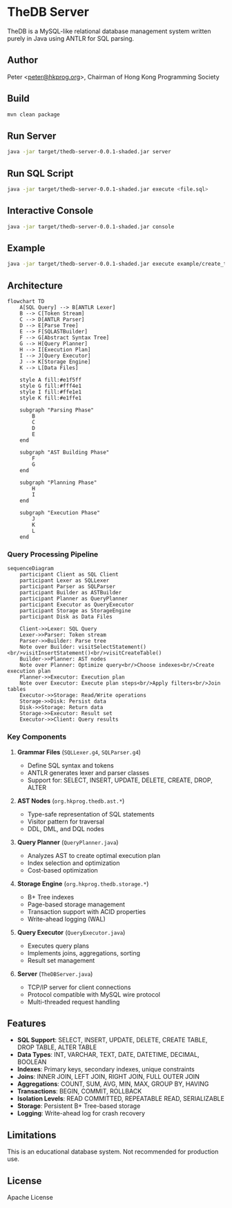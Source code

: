 # TheDB Server

TheDB is a MySQL-like relational database management system written purely in Java using ANTLR for SQL parsing.

## Author

Peter \<peter@hkprog.org>, Chairman of Hong Kong Programming Society

## Build

```bash
mvn clean package
```

## Run Server

```bash
java -jar target/thedb-server-0.0.1-shaded.jar server
```

## Run SQL Script

```bash
java -jar target/thedb-server-0.0.1-shaded.jar execute <file.sql>
```

## Interactive Console

```bash
java -jar target/thedb-server-0.0.1-shaded.jar console
```

## Example

```bash
java -jar target/thedb-server-0.0.1-shaded.jar execute example/create_tables.sql
```

## Architecture

```mermaid
flowchart TD
    A[SQL Query] --> B[ANTLR Lexer]
    B --> C[Token Stream]
    C --> D[ANTLR Parser]
    D --> E[Parse Tree]
    E --> F[SQLASTBuilder]
    F --> G[Abstract Syntax Tree]
    G --> H[Query Planner]
    H --> I[Execution Plan]
    I --> J[Query Executor]
    J --> K[Storage Engine]
    K --> L[Data Files]
    
    style A fill:#e1f5ff
    style G fill:#fff4e1
    style I fill:#ffe1e1
    style K fill:#e1ffe1
    
    subgraph "Parsing Phase"
        B
        C
        D
        E
    end
    
    subgraph "AST Building Phase"
        F
        G
    end
    
    subgraph "Planning Phase"
        H
        I
    end
    
    subgraph "Execution Phase"
        J
        K
        L
    end
```

### Query Processing Pipeline

```mermaid
sequenceDiagram
    participant Client as SQL Client
    participant Lexer as SQLLexer
    participant Parser as SQLParser
    participant Builder as ASTBuilder
    participant Planner as QueryPlanner
    participant Executor as QueryExecutor
    participant Storage as StorageEngine
    participant Disk as Data Files
    
    Client->>Lexer: SQL Query
    Lexer->>Parser: Token stream
    Parser->>Builder: Parse tree
    Note over Builder: visitSelectStatement()<br/>visitInsertStatement()<br/>visitCreateTable()
    Builder->>Planner: AST nodes
    Note over Planner: Optimize query<br/>Choose indexes<br/>Create execution plan
    Planner->>Executor: Execution plan
    Note over Executor: Execute plan steps<br/>Apply filters<br/>Join tables
    Executor->>Storage: Read/Write operations
    Storage->>Disk: Persist data
    Disk->>Storage: Return data
    Storage->>Executor: Result set
    Executor->>Client: Query results
```

### Key Components

1. **Grammar Files** (`SQLLexer.g4`, `SQLParser.g4`)
   - Define SQL syntax and tokens
   - ANTLR generates lexer and parser classes
   - Support for: SELECT, INSERT, UPDATE, DELETE, CREATE, DROP, ALTER

2. **AST Nodes** (`org.hkprog.thedb.ast.*`)
   - Type-safe representation of SQL statements
   - Visitor pattern for traversal
   - DDL, DML, and DQL nodes

3. **Query Planner** (`QueryPlanner.java`)
   - Analyzes AST to create optimal execution plan
   - Index selection and optimization
   - Cost-based optimization

4. **Storage Engine** (`org.hkprog.thedb.storage.*`)
   - B+ Tree indexes
   - Page-based storage management
   - Transaction support with ACID properties
   - Write-ahead logging (WAL)

5. **Query Executor** (`QueryExecutor.java`)
   - Executes query plans
   - Implements joins, aggregations, sorting
   - Result set management

6. **Server** (`TheDBServer.java`)
   - TCP/IP server for client connections
   - Protocol compatible with MySQL wire protocol
   - Multi-threaded request handling

## Features

- **SQL Support**: SELECT, INSERT, UPDATE, DELETE, CREATE TABLE, DROP TABLE, ALTER TABLE
- **Data Types**: INT, VARCHAR, TEXT, DATE, DATETIME, DECIMAL, BOOLEAN
- **Indexes**: Primary keys, secondary indexes, unique constraints
- **Joins**: INNER JOIN, LEFT JOIN, RIGHT JOIN, FULL OUTER JOIN
- **Aggregations**: COUNT, SUM, AVG, MIN, MAX, GROUP BY, HAVING
- **Transactions**: BEGIN, COMMIT, ROLLBACK
- **Isolation Levels**: READ COMMITTED, REPEATABLE READ, SERIALIZABLE
- **Storage**: Persistent B+ Tree-based storage
- **Logging**: Write-ahead log for crash recovery

## Limitations

This is an educational database system. Not recommended for production use.

## License

Apache License
